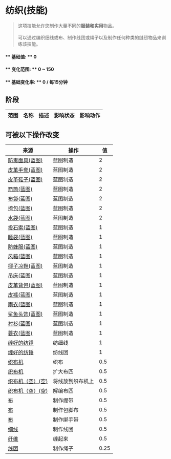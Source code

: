# 纺织(技能)  
> 这项技能允许您制作大量不同的<b>服装和实用</b>物品。<br><br>可以通过编织细线或布、制作线团或绳子以及制作任何种类的缝纫物品来训练该技能。  
  
#### ** 基础值: ** 0   
#### ** 变化范围: ** 0 ~ 150  
#### ** 基础变化率: ** 0 / 每15分钟  
## 阶段  
范围  |  名称  |  描述  |  影响状态  |  影响动作  
----  |  ----  |  ----  |  ----  |  ----  
## 可被以下操作改变  
来源  |  操作  |  值  
----  |  ----  |  ----  
[防毒面具(蓝图)](Bp_GasMask.md)  |  蓝图制造  |  2  
[皮革手套(蓝图)](Bp_LeatherGloves.md)  |  蓝图制造  |  2  
[皮革鞋子(蓝图)](Bp_LeatherShoes.md)  |  蓝图制造  |  2  
[箭筒(蓝图)](Bp_Quiver.md)  |  蓝图制造  |  2  
[布袋(蓝图)](Bp_Sack.md)  |  蓝图制造  |  2  
[挎包(蓝图)](Bp_Satchel.md)  |  蓝图制造  |  2  
[水袋(蓝图)](Bp_Waterskin.md)  |  蓝图制造  |  2  
[投石索(蓝图)](Bp_Sling.md)  |  蓝图制造  |  1  
[睡袋(蓝图)](Bp_Bedroll.md)  |  蓝图制造  |  1  
[防蜂服(蓝图)](Bp_BeeSuit.md)  |  蓝图制造  |  1  
[风箱(蓝图)](Bp_Bellows.md)  |  蓝图制造  |  1  
[椰子凉鞋(蓝图)](Bp_CoconutSandals.md)  |  蓝图制造  |  1  
[吊床(蓝图)](Bp_Hammock.md)  |  蓝图制造  |  1  
[皮革背包(蓝图)](Bp_LeatherBackpack.md)  |  蓝图制造  |  1  
[皮裤(蓝图)](Bp_LeatherPants.md)  |  蓝图制造  |  1  
[雨衣(蓝图)](Bp_Raincoat.md)  |  蓝图制造  |  1  
[鲨鱼头饰(蓝图)](Bp_SharkHeadpiece.md)  |  蓝图制造  |  1  
[衬衫(蓝图)](Bp_Shirt.md)  |  蓝图制造  |  1  
[蓑衣(蓝图)](Bp_StrawCape.md)  |  蓝图制造  |  1  
[缠好的纺锤](SpindleFiber.md)  |  纺细线  |  1  
[缠好的纺锤](SpindleFiber.md)  |  纺线团  |  1  
[织布机](Loom.md)  |  织布  |  0.5  
[织布机](Loom.md)  |  扩大布匹  |  0.5  
[织布机（空）(空)](LoomEmpty.md)  |  将线放到织布机上  |  0.5  
[织布机（空）(空)](LoomEmpty.md)  |  解编布匹  |  0.5  
[布](Cloth.md)  |  制作绷带  |  0.5  
[布](Cloth.md)  |  制作包脚布  |  0.5  
[布](Cloth.md)  |  制作绑手带  |  0.5  
[细线](CordFiber.md)  |  制作线团  |  0.5  
[纤维](Fibers.md)  |  缠起来  |  0.5  
[线团](YarnFiber.md)  |  制作绳子  |  0.25  
